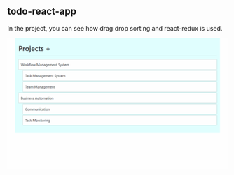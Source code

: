 ## todo-react-app

In the project, you can see how drag drop sorting and react-redux is used.

![til](./todo-react-app.gif)
